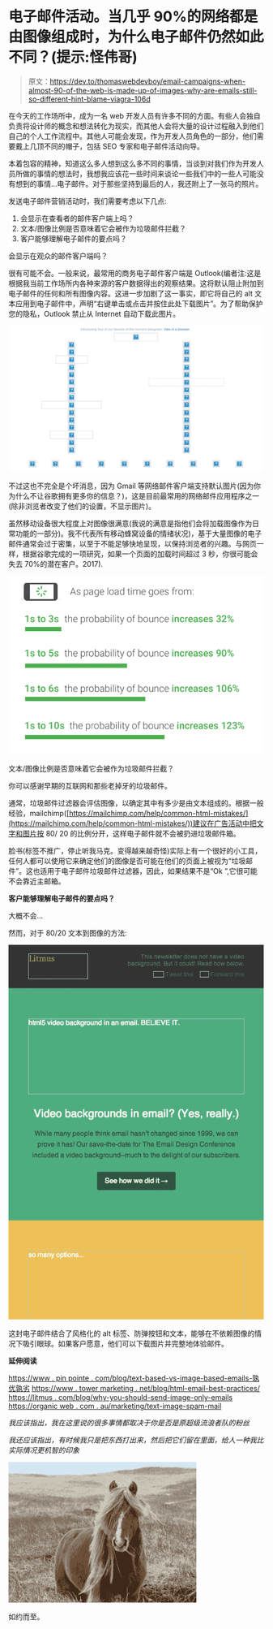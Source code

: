 # 电子邮件活动。当几乎 90%的网络都是由图像组成时，为什么电子邮件仍然如此不同？(提示:怪伟哥)

> 原文：<https://dev.to/thomaswebdevboy/email-campaigns-when-almost-90-of-the-web-is-made-up-of-images-why-are-emails-still-so-different-hint-blame-viagra-106d>

在今天的工作场所中，成为一名 web 开发人员有许多不同的方面。有些人会独自负责将设计师的概念和想法转化为现实，而其他人会将大量的设计过程融入到他们自己的个人工作流程中。其他人可能会发现，作为开发人员角色的一部分，他们需要戴上几顶不同的帽子，包括 SEO 专家和电子邮件活动向导。

本着包容的精神，知道这么多人想到这么多不同的事情，当谈到对我们作为开发人员所做的事情的想法时，我想我应该花一些时间来谈论一些我们中的一些人可能没有想到的事情...电子邮件。对于那些坚持到最后的人，我还附上了一张马的照片。

发送电子邮件营销活动时，我们需要考虑以下几点:

1.  会显示在查看者的邮件客户端上吗？
2.  文本/图像比例是否意味着它会被作为垃圾邮件拦截？
3.  客户能够理解电子邮件的要点吗？

会显示在观众的邮件客户端吗？

很有可能不会。一般来说，最常用的商务电子邮件客户端是 Outlook(编者注:这是根据我当前工作场所内各种来源的客户数据得出的观察结果。这将默认阻止附加到电子邮件的任何和所有图像内容。这进一步加剧了这一事实，即它将自己的 alt 文本应用到电子邮件中，声明“右键单击或点击并按住此处下载图片”。为了帮助保护您的隐私，Outlook 禁止从 Internet 自动下载此图片。

[![Do not adjust your television, the (lack of) picture you're seeing is correct](img/a5b1efa0dbfd01c6a41dd7e7c95145dd.png)](https://res.cloudinary.com/practicaldev/image/fetch/s--BT45DJCm--/c_limit%2Cf_auto%2Cfl_progressive%2Cq_auto%2Cw_880/https://pbs.twimg.com/media/B-JakRUCYAA6YsQ%3Fformat%3Dpng%26name%3Dsmall)

不过这也不完全是个坏消息，因为 Gmail 等网络邮件客户端支持默认图片(因为你为什么不让谷歌拥有更多你的信息？)，这是目前最常用的网络邮件应用程序之一(除非浏览者改变了他们的设置，不显示图片)。

虽然移动设备很大程度上对图像很满意(我说的满意是指他们会将加载图像作为日常功能的一部分)。我不代表所有移动蜂窝设备的情绪状况)，基于大量图像的电子邮件通常会过于密集，以至于不能足够快地呈现，以保持浏览者的兴趣。与网页一样，根据谷歌完成的一项研究，如果一个页面的加载时间超过 3 秒，你很可能会失去 70%的潜在客户。2017).

[![Google mobile data](img/e3e896100987a72e3fd984a3bf6f41ea.png)](https://res.cloudinary.com/practicaldev/image/fetch/s--Vcf9LW8G--/c_limit%2Cf_auto%2Cfl_progressive%2Cq_auto%2Cw_880/https://www.thinkwithgoogle.com/_img/OQZFX9y9tTcwDKOUs-mb3h04cms%3D/189/width-1200/mobile-page-speed-new-industry-benchmarks-01-21.png)

文本/图像比例是否意味着它会被作为垃圾邮件拦截？

你可以感谢早期的互联网和那些老掉牙的垃圾邮件。

通常，垃圾邮件过滤器会评估图像，以确定其中有多少是由文本组成的。根据一般经验，mailchimp([https://mailchimp.com/help/common-html-mistakes/](https://mailchimp.com/help/common-html-mistakes/))建议在广告活动中把文字和图片按 80/ 20 的比例分开，这样电子邮件就不会被扔进垃圾邮件箱。

脸书(标签不推广，停止听我马克。变得越来越奇怪)实际上有一个很好的小工具，任何人都可以使用它来确定他们的图像是否可能在他们的页面上被视为“垃圾邮件”。这也适用于电子邮件垃圾邮件过滤器，因此，如果结果不是“Ok ”,它很可能不会靠近主邮箱。

**客户能够理解电子邮件的要点吗？**

大概不会…

然而，对于 80/20 文本到图像的方法:

[![80 20 approach](img/b44e594557a57c5421959f3fb74845a1.png)](https://res.cloudinary.com/practicaldev/image/fetch/s--2kXEJ2db--/c_limit%2Cf_auto%2Cfl_progressive%2Cq_auto%2Cw_880/https://d31v04zdn5vmni.cloudfront.net/blog/wp-content/uploads/2014/05/alt-text-v2.jpg)

这封电子邮件结合了风格化的 alt 标签、防弹按钮和文本，能够在不依赖图像的情况下吸引眼球。如果客户愿意，他们可以下载图片并完整地体验邮件。

**延伸阅读**

[https://www . pin pointe . com/blog/text-based-vs-image-based-emails-孰优孰劣](https://www.pinpointe.com/blog/text-based-vs-image-based-emails-which-does-better)
[https://www . tower marketing . net/blog/html-email-best-practices/](https://www.towermarketing.net/blog/html-email-best-practices/)
[https://litmus . com/blog/why-you-should-send-image-only-emails](https://litmus.com/blog/why-you-shouldnt-send-image-only-emails)
[https://organic web . com . au/marketing/text-image-spam-mail](https://organicweb.com.au/marketing/text-image-spam-mailchimp/)

*我应该指出，我在这里说的很多事情都取决于你是否是原超级流浪者队的粉丝*

*我还应该指出，有时候我只是把东西打出来，然后把它们留在里面，给人一种我比实际情况更机智的印象*

[![aforementioned horse image](img/eb08440f8f39e7cbff1f47d88e970a32.png)](https://res.cloudinary.com/practicaldev/image/fetch/s--PT48zGMm--/c_limit%2Cf_auto%2Cfl_progressive%2Cq_auto%2Cw_880/https://postmediathestarphoenix2.files.wordpress.com/2019/03/sable-horse-research-20190321-1.jpg%3Fquality%3D80%26strip%3Dall%26w%3D371%26h%3D277%26crop%3D1)

如约而至。